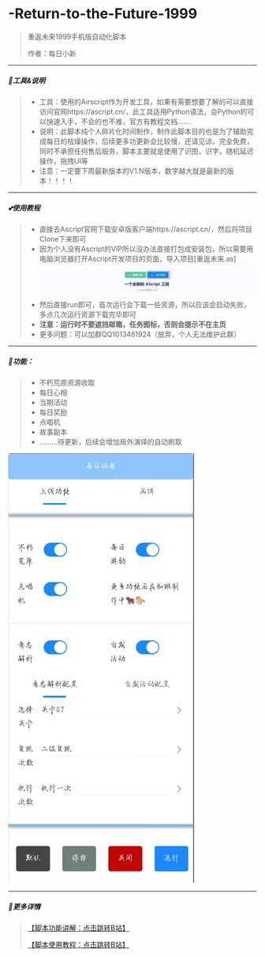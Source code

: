 # -Return-to-the-Future-1999
> 重返未来1999手机版自动化脚本
>
> 作者：每日小新

---

##### 🍎工具&说明

> - 工具：使用的Airscript作为开发工具，如果有需要想要了解的可以直接访问官网https://ascript.cn/，此工具适用Python语法，会Python的可以快速入手，不会的也不难，官方有教程文档.......
> - 说明：此脚本纯个人碎片化时间制作，制作此脚本目的也是为了辅助完成每日的枯燥操作，后续更多功更新会比较慢，还请见谅，完全免费，同时不承担任何售后服务，脚本主要就是使用了识图，识字，随机延迟操作，拖拽UI等
> - 注意：一定要下周最新版本的V1.N版本，数字越大就是最新的版本！！！！
---

##### 💕使用教程

> - 直接去Ascript官网下载安卓版客户端https://ascript.cn/，然后将项目Clone下来即可
> - 因为个人没有Ascript的VIP所以没办法直接打包成安装包，所以需要用电脑浏览器打开Ascript开发项目的页面，导入项目[重返未来.as]![image-20241201180523713](https://raw.githubusercontent.com/Ailike-1314/-Return-to-the-Future-1999/refs/heads/main/README.assets/image-20241201180523713.png)
> - 然后直接run即可，首次运行会下载一些资源，所以应该会启动失败，多点几次运行资源下载完毕即可
> - **注意：运行时不要遮挡邮箱，任务图标，否则会提示不在主页**
> - 更多问题：可以加群QQ1013461924（放弃，个人无法维护此群）

---

##### 🍉功能：

> - 不朽荒原资源收取
> - 每日心相
> - 当期活动
> - 每日奖励
> - 点唱机
> - 故事副本
> - .........待更新，后续会增加局外演绎的自动刷取

![image-20241201185302923](https://raw.githubusercontent.com/Ailike-1314/-Return-to-the-Future-1999/refs/heads/main/README.assets/image-20241201185302923.png)

---

##### 🍑更多详情

>  [【脚本功能讲解：点击跳转B站】](https://www.bilibili.com/video/BV16YidYsE4J/?vd_source=40d53b16875935c4179ac0e0f74e3d89)
>
>  [【脚本使用教程：点击跳转B站】](https://www.bilibili.com/video/BV1V2qTYLEy9/)


